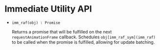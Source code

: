 # Immediate Utility API

- `imm_raf(obj) : Promise`

  Returns a promise that will be fulfilled on the next `requestAnimationFrame` callback.
  Schedules `obj[imm_raf_sym](imm_raf)` to be called when the promise is fulfilled,
  allowing for update batching.


